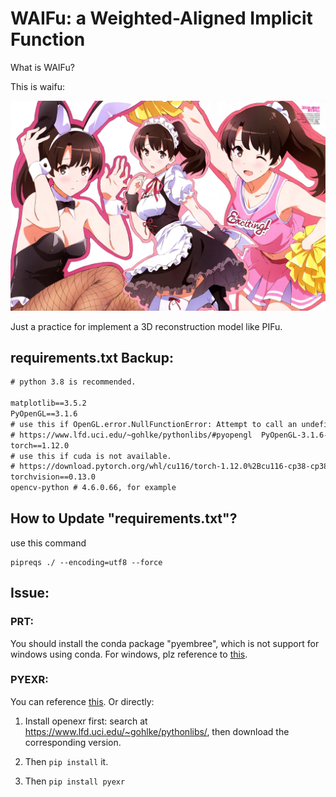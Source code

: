 # WAIFu: a Weighted-Aligned Implicit Function

What is WAIFu?

This is waifu:

![820721](https://raw.githubusercontent.com/SankHyan24/image1/master/img/820721.jpg)

Just a practice for implement a 3D reconstruction model like PIFu.

## requirements.txt Backup:
```txt
# python 3.8 is recommended.

matplotlib==3.5.2
PyOpenGL==3.1.6 
# use this if OpenGL.error.NullFunctionError: Attempt to call an undefined function glutInit. 
# https://www.lfd.uci.edu/~gohlke/pythonlibs/#pyopengl  PyOpenGL‑3.1.6‑cp38‑cp38‑win_amd64.whl
torch==1.12.0 
# use this if cuda is not available. 
# https://download.pytorch.org/whl/cu116/torch-1.12.0%2Bcu116-cp38-cp38-win_amd64.whl
torchvision==0.13.0
opencv-python # 4.6.0.66, for example
```

## How to Update "requirements.txt"?
use this command
```shell
pipreqs ./ --encoding=utf8 --force
```

## Issue:
### PRT:
You should install the conda package "pyembree", which is not support for windows using conda.
For windows, plz reference to [this](https://github.com/scopatz/pyembree/issues/14).
### PYEXR:
You can reference [this](https://blog.csdn.net/lyw19990827/article/details/123666758).
Or directly:

1. Install openexr first: search at https://www.lfd.uci.edu/~gohlke/pythonlibs/, then download the corresponding version.

2. Then `pip install` it.

3. Then `pip install pyexr`
